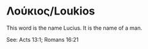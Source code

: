 # Λούκιος/Loukios
This word is the name Lucius. It is the name of a man.

See: Acts 13:1; Romans 16:21
